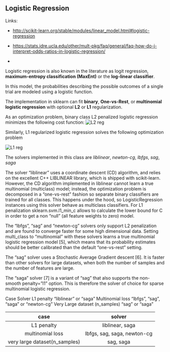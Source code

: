 ## Logistic Regression

Links:
* http://scikit-learn.org/stable/modules/linear_model.html#logistic-regression

* https://stats.idre.ucla.edu/other/mult-pkg/faq/general/faq-how-do-i-interpret-odds-ratios-in-logistic-regression/

* 


Logistic regression is also known in the literature as logit regression,
**maximum-entropy classification (MaxEnt)** or the **log-linear classifier**.

In this model, the probabilities describing the possible outcomes of a single
trial are modeled using a logistic function.

The implementation in sklearn can fit **binary**, **One-vs-Rest**, or
**multinomial logistic regression** with optional **L2** or **L1** 
regularization.

As an optimization problem, binary class L2 penalized logistic regression minimizes the following cost function:
![L2 reg](http://scikit-learn.org/stable/_images/math/760c999ccbc78b72d2a91186ba55ce37f0d2cf37.png)


Similarly, L1 regularized logistic regression solves the following optimization problem

![L1 reg](http://scikit-learn.org/stable/_images/math/6a0bcf21baaeb0c2b879ab74fe333c0aab0d6ae6.png)

The solvers implemented in this class are *liblinear*, *newton-cg*, *lbfgs*, *sag*, *saga*

The solver “liblinear” uses a coordinate descent (CD) algorithm, and relies on the excellent C++ LIBLINEAR library, which is shipped with scikit-learn. However, the CD algorithm implemented in liblinear cannot learn a true multinomial (multiclass) model; instead, the optimization problem is decomposed in a “one-vs-rest” fashion so separate binary classifiers are trained for all classes. This happens under the hood, so LogisticRegression instances using this solver behave as multiclass classifiers. For L1 penalization sklearn.svm.l1_min_c allows to calculate the lower bound for C in order to get a non “null” (all feature weights to zero) model.

The “lbfgs”, “sag” and “newton-cg” solvers only support L2 penalization and are found to converge faster for some high dimensional data. Setting multi_class to “multinomial” with these solvers learns a true multinomial logistic regression model [5], which means that its probability estimates should be better calibrated than the default “one-vs-rest” setting.

The “sag” solver uses a Stochastic Average Gradient descent [6]. It is faster than other solvers for large datasets, when both the number of samples and the number of features are large.

The “saga” solver [7] is a variant of “sag” that also supports the non-smooth penalty=”l1” option. This is therefore the solver of choice for sparse multinomial logistic regression.

Case	Solver
L1 penalty	“liblinear” or “saga”
Multinomial loss	“lbfgs”, “sag”, “saga” or “newton-cg”
Very Large dataset (n_samples)	“sag” or “saga”


|          case          |          solver        |
|:----------------------:|:----------------------:|
|        L1 penalty      |     liblinear, saga    |
|    multinomial loss    |lbfgs, sag, saga, newton-cg|
|  very large dataset(n_samples)  |    sag, saga      |


